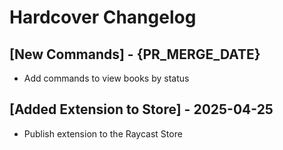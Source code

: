 # Hardcover Changelog

## [New Commands] - {PR_MERGE_DATE}

- Add commands to view books by status

## [Added Extension to Store] - 2025-04-25

- Publish extension to the Raycast Store

